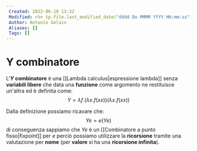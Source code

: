 ```yaml
---
 Created: 2022-06-19 13:32
 Modified: <%+ tp.file.last_modified_date("dddd Do MMMM YYYY HH:mm:ss") %>
 Author: Antonio Gelain
 Aliases: []
 Tags: []
---
```


# Y combinatore
L'**$Y$ combinatore** è una [[Lambda calculus|espressione lambda]] senza **variabili libere** che data una **funzione** come argomento ne restituisce un'altra ed è definita come:
$$Y = \lambda f.(\lambda x.f(xx))(\lambda x.f(xx))$$

Dalla definizione possiamo ricavare che:
$$Y e = e(Y e)$$
di conseguenza sappiamo che $Y e$ è un [[Combinatore a punto fisso|fixpoint]] per $e$ perciò possiamo utilizzare la **ricorsione** tramite una valutazione per **nome** (per **valore** si ha una **ricorsione infinita**).